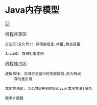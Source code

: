 
# Java内存模型

![](https://upload-images.jianshu.io/upload_images/61189-b2d08ae9ab427c36.jpg)


线程共享区:

    方法区(永久代): 存储类信息,常量,静态变量
    
    Java堆: 存储对象实例
    
线程独占区:

    虚拟机栈: 存储方法运行时所需数据,称为栈帧
        存的是引用
        
    本地方法区: 为JVM调用到的Native(本地方法)服务
    
    程序计数器
